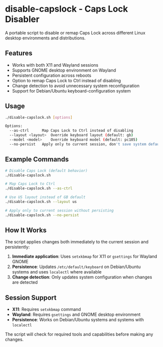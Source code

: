 # disable-capslock - Caps Lock Disabler

A portable script to disable or remap Caps Lock across different Linux desktop environments and distributions.

## Features

- Works with both X11 and Wayland sessions
- Supports GNOME desktop environment on Wayland
- Persistent configuration across reboots
- Option to remap Caps Lock to Ctrl instead of disabling
- Change detection to avoid unnecessary system reconfiguration
- Support for Debian/Ubuntu keyboard-configuration system

## Usage

```bash
./disable-capslock.sh [options]

Options:
  --as-ctrl      Map Caps Lock to Ctrl instead of disabling
  --layout <layout>  Override keyboard layout (default: gb)
  --model <model>    Override keyboard model (default: pc105)
  --no-persist   Apply only to current session, don't save system defaults
```

## Example Commands

```bash
# Disable Caps Lock (default behavior)
./disable-capslock.sh

# Map Caps Lock to Ctrl
./disable-capslock.sh --as-ctrl

# Use US layout instead of GB default
./disable-capslock.sh --layout us

# Apply only to current session without persisting
./disable-capslock.sh --no-persist
```

## How It Works

The script applies changes both immediately to the current session and persistently:

1. **Immediate application**: Uses `setxkbmap` for X11 or `gsettings` for Wayland GNOME
2. **Persistence**: Updates `/etc/default/keyboard` on Debian/Ubuntu systems and uses `localectl` where available
3. **Change detection**: Only updates system configuration when changes are detected

## Session Support

- **X11**: Requires `setxkbmap` command
- **Wayland**: Requires `gsettings` and GNOME desktop environment
- **Persistence**: Works on Debian/Ubuntu systems and systems with `localectl`

The script will check for required tools and capabilities before making any changes.